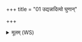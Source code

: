 +++
title = "01 उद्यन्नादित्यो घुणान्"

+++
<details><summary>मूलम् (WS)</summary>

उद्यन्नादित्यो घुणान् हन्तु सूर्यो निम्रोचन्रश्मिभिर्हन्तु ।  
तावन्नो अधि संहितम् ॥ १ ॥
</details>
